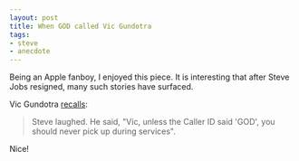 ```yaml
---
layout: post
title: When GOD called Vic Gundotra
tags: 
- steve
- anecdote
---
```


Being an Apple fanboy, I enjoyed this piece. It is interesting that after Steve Jobs resigned, many such stories have surfaced.

Vic Gundotra [recalls](https://plus.google.com/107117483540235115863/posts/gcSStkKxXTw):

> Steve laughed. He said, "Vic, unless the Caller ID said 'GOD', you should never pick up during services".

Nice!
